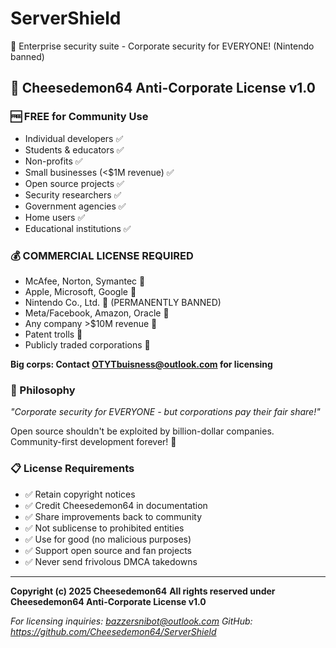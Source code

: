 # ServerShield
🧀 Enterprise security suite - Corporate security for EVERYONE! (Nintendo banned)

## 📄 Cheesedemon64 Anti-Corporate License v1.0

### 🆓 FREE for Community Use
- Individual developers ✅
- Students & educators ✅
- Non-profits ✅
- Small businesses (<$1M revenue) ✅
- Open source projects ✅
- Security researchers ✅
- Government agencies ✅
- Home users ✅
- Educational institutions ✅

### 💰 COMMERCIAL LICENSE REQUIRED
- McAfee, Norton, Symantec 🚫
- Apple, Microsoft, Google 🚫
- Nintendo Co., Ltd. 🚫 (PERMANENTLY BANNED)
- Meta/Facebook, Amazon, Oracle 🚫
- Any company >$10M revenue 🚫
- Patent trolls 🚫
- Publicly traded corporations 🚫

**Big corps: Contact OTYTbuisness@outlook.com for licensing**

### 🧀 Philosophy
*"Corporate security for EVERYONE - but corporations pay their fair share!"*

Open source shouldn't be exploited by billion-dollar companies.
Community-first development forever! 🤝

### 📋 License Requirements
- ✅ Retain copyright notices
- ✅ Credit Cheesedemon64 in documentation
- ✅ Share improvements back to community
- ✅ Not sublicense to prohibited entities
- ✅ Use for good (no malicious purposes)
- ✅ Support open source and fan projects
- ✅ Never send frivolous DMCA takedowns

---

**Copyright (c) 2025 Cheesedemon64**
**All rights reserved under Cheesedemon64 Anti-Corporate License v1.0**

*For licensing inquiries: bazzersnibot@outlook.com*
*GitHub: https://github.com/Cheesedemon64/ServerShield*
